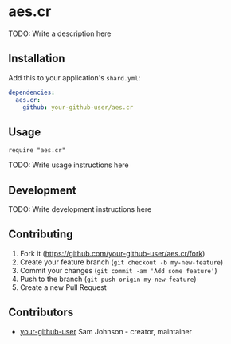 # aes.cr

TODO: Write a description here

## Installation

Add this to your application's `shard.yml`:

```yaml
dependencies:
  aes.cr:
    github: your-github-user/aes.cr
```

## Usage

```crystal
require "aes.cr"
```

TODO: Write usage instructions here

## Development

TODO: Write development instructions here

## Contributing

1. Fork it (<https://github.com/your-github-user/aes.cr/fork>)
2. Create your feature branch (`git checkout -b my-new-feature`)
3. Commit your changes (`git commit -am 'Add some feature'`)
4. Push to the branch (`git push origin my-new-feature`)
5. Create a new Pull Request

## Contributors

- [your-github-user](https://github.com/your-github-user) Sam Johnson - creator, maintainer

